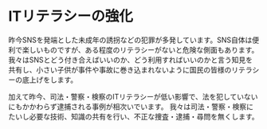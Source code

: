 # ITリテラシーの強化
昨今SNSを発端とした未成年の誘拐などの犯罪が多発しています。SNS自体は便利で楽しいものですが、ある程度のリテラシーがないと危険な側面もあります。 我々はSNSとどう付き合えばいいのか、どう利用すればいいのかと言う知見を共有し、小さい子供が事件や事故に巻き込まれないように国民の皆様のリテラシーの底上げをします。

加えて昨今、司法・警察・検察のITリテラシーが低い影響で、法を犯していないにもかかわらず逮捕される事例が相次いでいます。 我々は司法・警察・検察にたいし必要な技術、知識の共有を行い、不正な捜査・逮捕・尋問を無くします。
